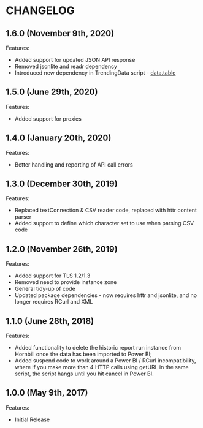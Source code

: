 # CHANGELOG

## 1.6.0 (November 9th, 2020)

Features:

- Added support for updated JSON API response
- Removed jsonlite and readr dependency
- Introduced new dependency in TrendingData script - [data.table](https://cran.r-project.org/web/packages/data.table/)

## 1.5.0 (June 29th, 2020)

Features:

- Added support for proxies

## 1.4.0 (January 20th, 2020)

Features:

- Better handling and reporting of API call errors

## 1.3.0 (December 30th, 2019)

Features:

- Replaced textConnection & CSV reader code, replaced with httr content parser
- Added support to define which character set to use when parsing CSV code

## 1.2.0 (November 26th, 2019)

Features:

- Added support for TLS 1.2/1.3
- Removed need to provide instance zone
- General tidy-up of code
- Updated package dependencies - now requires httr and jsonlite, and no longer requires RCurl and XML

## 1.1.0 (June 28th, 2018)

Features:
- Added functionality to delete the historic report run instance from Hornbill once the data has been imported to Power BI;
- Added suspend code to work around a Power BI / RCurl incompatibility, where if you make more than 4 HTTP calls using getURL in the same script, the script hangs until you hit cancel in Power BI.

## 1.0.0 (May 9th, 2017)

Features:
- Initial Release
